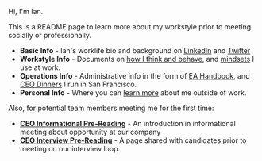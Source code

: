 Hi, I'm Ian. 

This is a README page to learn more about my workstyle prior to meeting socially or professionally. 

- **Basic Info** - Ian's worklife bio and background on [LinkedIn](https://www.linkedin.com/in/iantien/) and [Twitter](https://twitter.com/iantien) 
- **Workstyle Info** - Documents on [how I think and behave](how_i_think), and [mindsets](mindsets) I use at work.  
- **Operations Info** - Administrative info in the form of [EA Handbook](calendar), and [CEO Dinners](ceo_dinners) I run in San Francisco. 
- **Personal Info** - Where you can [learn more](more) about me outside of work. 

Also, for potential team members meeting me for the first time:  
- **[CEO Informational Pre-Reading](intro/ceo-informational)** - An introduction in informational meeting about opportunity at our company
- **[CEO Interview Pre-Reading](ceo-interview)** - A page shared with candidates prior to meeting on our interview loop. 
